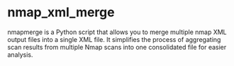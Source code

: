 # nmap_xml_merge
nmapmerge is a Python script that allows you to merge multiple nmap XML output files into a single XML file. It simplifies the process of aggregating scan results from multiple Nmap scans into one consolidated file for easier analysis.
